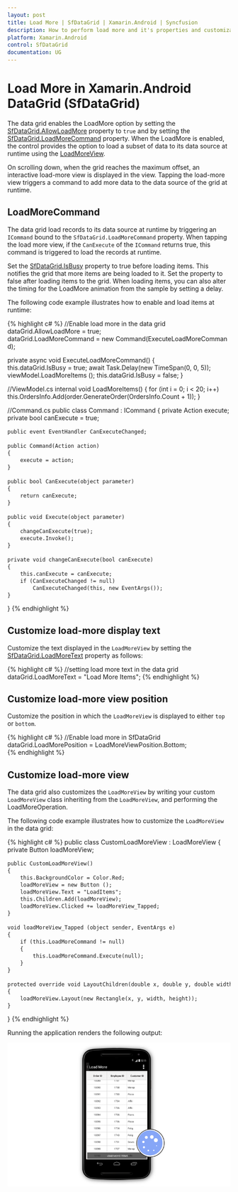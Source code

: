 ```yaml
---
layout: post
title: Load More | SfDataGrid | Xamarin.Android | Syncfusion
description: How to perform load more and it's properties and customizations in a Xamarin.Android DataGrid (SfDataGrid).
platform: Xamarin.Android
control: SfDataGrid
documentation: UG
---
```

# Load More in Xamarin.Android DataGrid (SfDataGrid)

The data grid enables the LoadMore option by setting the [SfDataGrid.AllowLoadMore](https://help.syncfusion.com/cr/xamarin-android/Syncfusion.SfDataGrid.SfDataGrid.html#Syncfusion_SfDataGrid_SfDataGrid_AllowLoadMore) property to `true` and by setting the [SfDataGrid.LoadMoreCommand](https://help.syncfusion.com/cr/xamarin-android/Syncfusion.SfDataGrid.SfDataGrid.html#Syncfusion_SfDataGrid_SfDataGrid_LoadMoreCommand) property. When the LoadMore is enabled, the control provides the option to load a subset of data to its data source at runtime using the [LoadMoreView](https://help.syncfusion.com/cr/xamarin-android/Syncfusion.SfDataGrid.SfDataGrid.html#Syncfusion_SfDataGrid_SfDataGrid_LoadMoreView). 

On scrolling down, when the grid reaches the maximum offset, an interactive load-more view is displayed in the view. Tapping the load-more view triggers a command to add more data to the data source of the grid at runtime.


## LoadMoreCommand

The data grid load records to its data source at runtime by triggering an `ICommand` bound to the `SfDataGrid.LoadMoreCommand` property. When tapping the load more view, if the `CanExecute` of the `ICommand` returns true, this command is triggered to load the records at runtime.
 
Set the [SfDataGrid.IsBusy](https://help.syncfusion.com/cr/xamarin-android/Syncfusion.SfDataGrid.SfDataGrid.html#Syncfusion_SfDataGrid_SfDataGrid_IsBusy) property to true before loading items. This notifies the grid that more items are being loaded to it. Set the property to false after loading items to the grid. When loading items, you can also alter the timing for the LoadMore animation from the sample by setting a delay.

The following code example illustrates how to enable and load items at runtime:

{% highlight c# %}
//Enable load more in the data grid
dataGrid.AllowLoadMore = true;
dataGrid.LoadMoreCommand = new Command(ExecuteLoadMoreCommand);
 
private async void ExecuteLoadMoreCommand()
{
    this.dataGrid.IsBusy = true;
    await Task.Delay(new TimeSpan(0, 0, 5));
    viewModel.LoadMoreItems ();
    this.dataGrid.IsBusy = false;
} 

//ViewModel.cs
internal void LoadMoreItems()
{
    for (int i = 0; i < 20; i++)
    this.OrdersInfo.Add(order.GenerateOrder(OrdersInfo.Count + 1));
} 

//Command.cs
public class Command : ICommand
{
    private Action execute;
    private bool canExecute = true;

    public event EventHandler CanExecuteChanged;

    public Command(Action action)
    {
        execute = action;
    }

    public bool CanExecute(object parameter)
    {
        return canExecute;
    }

    public void Execute(object parameter)
    {
        changeCanExecute(true);
        execute.Invoke();
    }

    private void changeCanExecute(bool canExecute)
    {
        this.canExecute = canExecute;
        if (CanExecuteChanged != null)
            CanExecuteChanged(this, new EventArgs());
    }
}
{% endhighlight %}

## Customize load-more display text

Customize the text displayed in the `LoadMoreView` by setting the [SfDataGrid.LoadMoreText](https://help.syncfusion.com/cr/xamarin-android/Syncfusion.SfDataGrid.SfDataGrid.html#Syncfusion_SfDataGrid_SfDataGrid_LoadMoreText) property as follows:

{% highlight c# %}
//setting load more text in the data grid
dataGrid.LoadMoreText = "Load More Items"; 
{% endhighlight %}

## Customize load-more view position

Customize the position in which the `LoadMoreView` is displayed to either `top` or `bottom`.
 
{% highlight c# %}
//Enable load more in SfDataGrid
dataGrid.LoadMorePosition = LoadMoreViewPosition.Bottom;  
{% endhighlight %}

## Customize load-more view

The data grid also customizes the `LoadMoreView` by writing your custom `LoadMoreView` class inheriting from the `LoadMoreView`, and performing the LoadMoreOperation.

The following code example illustrates how to customize the `LoadMoreView` in the data grid:
 
{% highlight c# %}
public class CustomLoadMoreView : LoadMoreView
{
    private Button loadMoreView;

    public CustomLoadMoreView()
    {
        this.BackgroundColor = Color.Red;
        loadMoreView = new Button ();
        loadMoreView.Text = "LoadItems";
        this.Children.Add(loadMoreView);
        loadMoreView.Clicked += loadMoreView_Tapped;
    }

    void loadMoreView_Tapped (object sender, EventArgs e)
    {
        if (this.LoadMoreCommand != null)
        {
            this.LoadMoreCommand.Execute(null);
        }
    }

    protected override void LayoutChildren(double x, double y, double width, double height)
    {
        loadMoreView.Layout(new Rectangle(x, y, width, height));
    }
}
{% endhighlight %}

Running the application renders the following output:

![Load More in Xamarin Android DataGrid](SfDataGrid_images/LoadMore.png)